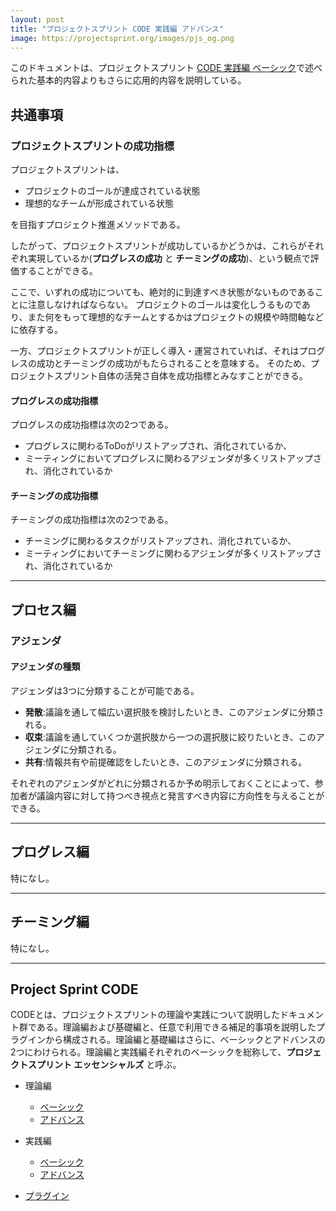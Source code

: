 ```yaml
---
layout: post
title: "プロジェクトスプリント CODE 実践編 アドバンス"
image: https://projectsprint.org/images/pjs_og.png
---
```


このドキュメントは、プロジェクトスプリント [CODE 実践編 ベーシック](../practice/basic.md)で述べられた基本的内容よりもさらに応用的内容を説明している。

## 共通事項


### プロジェクトスプリントの成功指標

プロジェクトスプリントは、

* プロジェクトのゴールが達成されている状態
* 理想的なチームが形成されている状態

を目指すプロジェクト推進メソッドである。

したがって、プロジェクトスプリントが成功しているかどうかは、これらがそれぞれ実現しているか(**プログレスの成功** と **チーミングの成功**)、という観点で評価することができる。

ここで、いずれの成功についても、絶対的に到達すべき状態がないものであることに注意しなければならない。
プロジェクトのゴールは変化しうるものであり、また何をもって理想的なチームとするかはプロジェクトの規模や時間軸などに依存する。

一方、プロジェクトスプリントが正しく導入・運営されていれば、それはプログレスの成功とチーミングの成功がもたらされることを意味する。
そのため、プロジェクトスプリント自体の活発さ自体を成功指標とみなすことができる。

#### プログレスの成功指標

プログレスの成功指標は次の2つである。

* プログレスに関わるToDoがリストアップされ、消化されているか、
* ミーティングにおいてプログレスに関わるアジェンダが多くリストアップされ、消化されているか

#### チーミングの成功指標

チーミングの成功指標は次の2つである。

* チーミングに関わるタスクがリストアップされ、消化されているか、
* ミーティングにおいてチーミングに関わるアジェンダが多くリストアップされ、消化されているか

---

## プロセス編

### アジェンダ

#### アジェンダの種類
アジェンダは3つに分類することが可能である。

* **発散**:議論を通して幅広い選択肢を検討したいとき、このアジェンダに分類される。
* **収束**:議論を通していくつか選択肢から一つの選択肢に絞りたいとき、このアジェンダに分類される。
* **共有**:情報共有や前提確認をしたいとき、このアジェンダに分類される。

それぞれのアジェンダがどれに分類されるか予め明示しておくことによって、参加者が議論内容に対して持つべき視点と発言すべき内容に方向性を与えることができる。

---
## プログレス編

特になし。

---

## チーミング編

特になし。


---

## Project Sprint CODE

CODEとは、プロジェクトスプリントの理論や実践について説明したドキュメント群である。理論編および基礎編と、任意で利用できる補足的事項を説明したプラグインから構成される。理論編と基礎編はさらに、ベーシックとアドバンスの2つにわけられる。理論編と実践編それぞれのベーシックを総称して、**プロジェクトスプリント エッセンシャルズ** と呼ぶ。

* 理論編
  - [ベーシック](../theory/basic.md)
  - [アドバンス](../theory/advance.md)

* 実践編
  - [ベーシック](../practice/basic.md)
  - [アドバンス](../practice/advance.md)

* [プラグイン](../plug-in/index.md)
